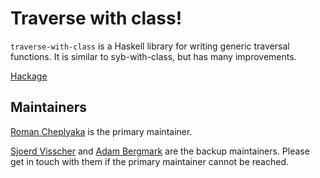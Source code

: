# Traverse with class!

`traverse-with-class` is a Haskell library for writing generic traversal
functions. It is similar to syb-with-class, but has many improvements.

[Hackage](http://hackage.haskell.org/package/traverse-with-class)

Maintainers
-----------

[Roman Cheplyaka](https://github.com/feuerbach) is the primary maintainer.

[Sjoerd Visscher](https://github.com/sjoerdvisscher) and
[Adam Bergmark](https://github.com/bergmark)
are the backup maintainers. Please get in touch with them if the primary
maintainer cannot be reached.
